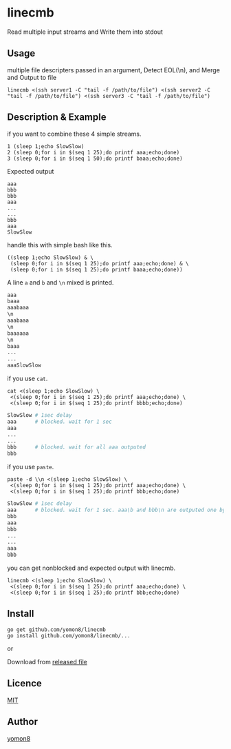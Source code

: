 # linecmb
Read multiple input streams and Write them into stdout 


## Usage
multiple file descripters passed in an argument, Detect EOL(\n), and Merge and Output to file

```
linecmb <(ssh server1 -C "tail -f /path/to/file") <(ssh server2 -C "tail -f /path/to/file") <(ssh server3 -C "tail -f /path/to/file")
```

## Description & Example

if you want to combine these 4 simple streams.

```
1 (sleep 1;echo SlowSlow)
2 (sleep 0;for i in $(seq 1 25);do printf aaa;echo;done) 
3 (sleep 0;for i in $(seq 1 50);do printf baaa;echo;done)
```

Expected output 

```
aaa
bbb
bbb
aaa
...
...
bbb
aaa
SlowSlow
```


handle this with simple bash like this.

```
((sleep 1;echo SlowSlow) & \
 (sleep 0;for i in $(seq 1 25);do printf aaa;echo;done) & \
 (sleep 0;for i in $(seq 1 25);do printf baaa;echo;done))
```

A line `a` and `b` and `\n` mixed is printed.

```sh
aaa
baaa
aaabaaa
\n
aaabaaa
\n
baaaaaa
\n
baaa
...
...
aaaSlowSlow
```


if you use `cat`.

```
cat <(sleep 1;echo SlowSlow) \
 <(sleep 0;for i in $(seq 1 25);do printf aaa;echo;done) \
 <(sleep 0;for i in $(seq 1 25);do printf bbbb;echo;done)  
```

```sh
SlowSlow # 1sec delay
aaa      # blocked. wait for 1 sec
aaa
...
...
bbb      # blocked. wait for all aaa outputed
bbb
```


if you use `paste`.

```
paste -d \\n <(sleep 1;echo SlowSlow) \
 <(sleep 0;for i in $(seq 1 25);do printf aaa;echo;done) \
 <(sleep 0;for i in $(seq 1 25);do printf bbb;echo;done)  
```

```sh 
SlowSlow # 1sec delay
aaa      # blocked. wait for 1 sec. aaa\b and bbb\n are outputed one by one.
bbb
aaa
bbb
...
...
aaa
bbb
```



you can get nonblocked and expected output with linecmb.

```
linecmb <(sleep 1;echo SlowSlow) \
 <(sleep 0;for i in $(seq 1 25);do printf aaa;echo;done) \
 <(sleep 0;for i in $(seq 1 25);do printf bbb;echo;done)  
```



## Install


```
go get github.com/yomon8/linecmb
go install github.com/yomon8/linecmb/...
```

or 
 
Download from [released file](https://github.com/yomon8/linecmb/releases)


## Licence

[MIT](https://github.com/yomon8/linecmb/blob/master/LICENSE)

## Author

[yomon8](https://github.com/yomon8)

